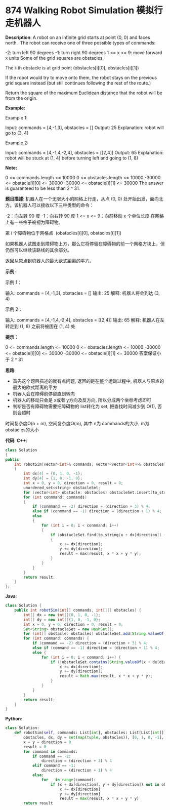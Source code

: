 # 874 Walking Robot Simulation 模拟行走机器人

__Description__:
A robot on an infinite grid starts at point (0, 0) and faces north.  The robot can receive one of three possible types of commands:

-2: turn left 90 degrees
-1: turn right 90 degrees
1 <= x <= 9: move forward x units
Some of the grid squares are obstacles.

The i-th obstacle is at grid point (obstacles[i][0], obstacles[i][1])

If the robot would try to move onto them, the robot stays on the previous grid square instead (but still continues following the rest of the route.)

Return the square of the maximum Euclidean distance that the robot will be from the origin.

__Example:__

Example 1:

Input: commands = [4,-1,3], obstacles = []
Output: 25
Explanation: robot will go to (3, 4)

Example 2:

Input: commands = [4,-1,4,-2,4], obstacles = [[2,4]]
Output: 65
Explanation: robot will be stuck at (1, 4) before turning left and going to (1, 8)

__Note:__

0 <= commands.length <= 10000
0 <= obstacles.length <= 10000
-30000 <= obstacle[i][0] <= 30000
-30000 <= obstacle[i][1] <= 30000
The answer is guaranteed to be less than 2 ^ 31.

__题目描述__:
机器人在一个无限大小的网格上行走，从点 (0, 0) 处开始出发，面向北方。该机器人可以接收以下三种类型的命令：

-2：向左转 90 度
-1：向右转 90 度
1 <= x <= 9：向前移动 x 个单位长度
在网格上有一些格子被视为障碍物。

第 i 个障碍物位于网格点  (obstacles[i][0], obstacles[i][1])

如果机器人试图走到障碍物上方，那么它将停留在障碍物的前一个网格方块上，但仍然可以继续该路线的其余部分。

返回从原点到机器人的最大欧式距离的平方。

__示例 :__

示例 1：

输入: commands = [4,-1,3], obstacles = []
输出: 25
解释: 机器人将会到达 (3, 4)

示例 2：

输入: commands = [4,-1,4,-2,4], obstacles = [[2,4]]
输出: 65
解释: 机器人在左转走到 (1, 8) 之前将被困在 (1, 4) 处

__提示：__

0 <= commands.length <= 10000
0 <= obstacles.length <= 10000
-30000 <= obstacle[i][0] <= 30000
-30000 <= obstacle[i][1] <= 30000
答案保证小于 2 ^ 31

__思路__:

- 首先这个题目描述的就有点问题, 返回的是在整个运动过程中, 机器人与原点的最大的欧式距离的平方
- 机器人会在障碍前停留直到转向
- 机器人的移动只会是 x或者 y方向及反方向, 所以分成两个坐标考虑即可
- 判断是否有障碍物需要把障碍物的 list转化为 set, 把查找时间减少到 O(1), 否则会超时

时间复杂度O(n + m), 空间复杂度O(m), 其中 n为 commands的大小, m为 obstacles的大小

__代码__:
__C++__:

```C++
class Solution 
{
public:
    int robotSim(vector<int>& commands, vector<vector<int>>& obstacles) 
    {
        int dx[4] = {0, 1, 0, -1};
        int dy[4] = {1, 0, -1, 0};
        int x = 0, y = 0, direction = 0, result = 0;
        unordered_set<string> obstacleSet;
        for (vector<int> obstacle: obstacles) obstacleSet.insert(to_string(obstacle[0]) + ", " + to_string(obstacle[1]));
        for (int conmmand: commands) 
        {
            if (conmmand == -2) direction = (direction + 3) % 4;
            else if (conmmand == -1) direction = (direction + 1) % 4;
            else 
            {
                for (int i = 0; i < conmmand; i++) 
                {
                    if (obstacleSet.find(to_string(x + dx[direction]) + ", " + to_string(y + dy[direction])) == obstacleSet.end()) 
                    {
                        x += dx[direction];
                        y += dy[direction];
                        result = max(result, x * x + y * y);
                    }
                }
            }
        }
        return result;
    }
};
```

__Java__:

```Java
class Solution {
    public int robotSim(int[] commands, int[][] obstacles) {
        int[] dx = new int[]{0, 1, 0, -1};
        int[] dy = new int[]{1, 0, -1, 0};
        int x = 0, y = 0, direction = 0, result = 0;
        Set<String> obstacleSet = new HashSet();
        for (int[] obstacle: obstacles) obstacleSet.add(String.valueOf(obstacle[0]) + ", " + String.valueOf(obstacle[1]));
        for (int command: commands) {
            if (command == -2) direction = (direction + 3) % 4;
            else if (command == -1) direction = (direction + 1) % 4;
            else {
                for (int i = 0; i < command; i++) {
                    if (!obstacleSet.contains(String.valueOf(x + dx[direction]) + ", " + String.valueOf(y + dy[direction]))) {
                        x += dx[direction];
                        y += dy[direction];
                        result = Math.max(result, x * x + y * y);
                    }
                }
            }
        }
        return result;
    }
}
```

__Python__:

```Python
class Solution:
    def robotSim(self, commands: List[int], obstacles: List[List[int]]) -> int:
        obstacles, dx, dy = set(map(tuple, obstacles)), [0, 1, 0, -1], [1, 0, -1, 0]
        x = y = direction = 0
        result = 0
        for command in commands:
            if command == -2:
                direction = (direction + 3) % 4
            elif command == -1:
                direction = (direction + 1) % 4
            else:
                for _ in range(command):
                    if (x + dx[direction], y + dy[direction]) not in obstacles:
                        x += dx[direction]
                        y += dy[direction]
                        result = max(result, x * x + y * y)
        return result
```
